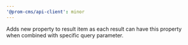 ```yaml
---
'@prom-cms/api-client': minor
---
```


Adds new property to result item as each result can have this property when combined with specific query parameter.
